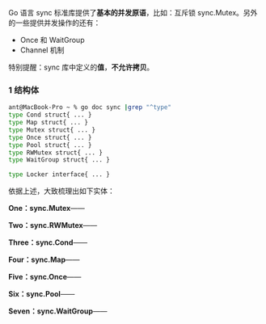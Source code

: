Go 语言 sync 标准库提供了**基本的并发原语**，比如：互斥锁 sync.Mutex。另外的一些提供并发操作的还有：

* Once 和 WaitGroup
* Channel 机制

特别提醒：sync 库中定义的**值**，**不允许拷贝**。



### 1 结构体

~~~bash
ant@MacBook-Pro ~ % go doc sync |grep "^type"
type Cond struct{ ... }
type Map struct{ ... }
type Mutex struct{ ... }
type Once struct{ ... }
type Pool struct{ ... }
type RWMutex struct{ ... }
type WaitGroup struct{ ... }

type Locker interface{ ... }
~~~

依据上述，大致梳理出如下实体：

**One：sync.Mutex**——













**Two：sync.RWMutex**——













**Three：sync.Cond**——













**Four：sync.Map**——











**Five：sync.Once**——











**Six：sync.Pool**——









**Seven：sync.WaitGroup**——



